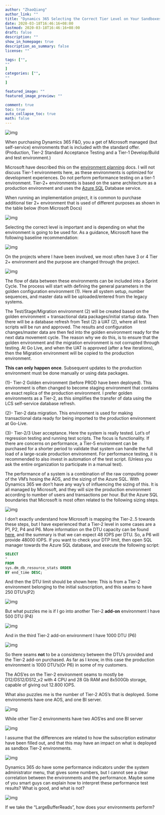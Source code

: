 ```yaml
---
author: "ZhaoQiang"
author_link: ""
title: "Dynamics 365 Selecting the Correct Tier Level on Your Sandboxes"
date: 2020-03-18T16:46:16+08:00
lastmod: 2020-03-18T16:46:16+08:00
draft: false
description: ""
show_in_homepage: true
description_as_summary: false
license: ""

tags: ["",
""
]
categories: ["",
""
]

featured_image: ""
featured_image_preview: ""

comment: true
toc: true
auto_collapse_toc: true
math: false
---
```


![img](https://nashome-image-bucket.oss-cn-shanghai.aliyuncs.com/Images/D365tierlevel/1.png)

When purchasing Dynamics 365 F&O, you a get of Microsoft managed (but self-service) environments that is included with the standard offer. (Production, Tier-2 Standard Acceptance Testing and a Tier-1 Develop/Build and test environment.) 

Microsoft have described this on the [environment planning](https://docs.microsoft.com/en-us/dynamics365/unified-operations/fin-and-ops/imp-lifecycle/environment-planning) docs. I will not discuss Tier-1 environments here, as these environments is optimized for development experiences. Do not perform performance testing on a tier-1 environment. Tier-2+ environments is based on the same architecture as a production environment and uses the [Azure SQL](https://docs.microsoft.com/en-us/azure/sql-database/sql-database-technical-overview) Database service.

When running an implementation project, it is common to purchase additional tier 2+ environment that is used of different purposes as shown in the table below (from Microsoft Docs)

![img](https://nashome-image-bucket.oss-cn-shanghai.aliyuncs.com/Images/D365tierlevel/2.png)

Selecting the correct level is important and is depending on what the environment is going to be used for. As a guidance, Microsoft have the following baseline recommendation:

![img](https://nashome-image-bucket.oss-cn-shanghai.aliyuncs.com/Images/D365tierlevel/3.png)

On the projects where I have been involved, we most often have 3 or 4 Tier 2+ environment and the purpose are changed through the project.

![img](https://nashome-image-bucket.oss-cn-shanghai.aliyuncs.com/Images/D365tierlevel/4.png)

The flow of data between these environments can be included into a Sprint Cycle. The process will start with defining the general parameters in the golden configuration environment (1). Here all system setup, number sequences, and master data will be uploaded/entered from the legacy systems. 

The Test/Stage/Migration environment (2) will be created based on the golden environment + transactional data packages/initial startup data. Then there will be a database refresh from Test (2) à UAT (2), where all test scripts will be run and approved. The results and configuration changes/master data are then fed into the golden environment ready for the next data movement cycle. The reason why we do this, is to ensure that the golden environment and the migration environment is not corrupted through testing. At Go Live, and when the UAT is approved (after a few iterations), then the Migration environment will be copied to the production environment. 

**This can only happen once**. Subsequent updates to the production environment must be done manually or using data packages.

(1)- Tier-2 Golden environment (before PROD have been deployed). This environment is often changed to become staging environment that contains an exact replica of the production environment. I prefer golden environments as a Tier-2, as this simplifies the transfer of data using the LCS self-service database refresh.

(2)- Tier-2 data migration. This environment is used for making transactional data ready for being imported to the production environment at Go-Live.

(3)- Tier-2/3 User acceptance. Here the system is really tested. Lot’s of regression testing and running test scripts. The focus is functionality. If there are concerns on performance, a Tier-5 environment can be purchased for a shorter period to validate that system can handle the full load of a large-scale production environment. For performance testing, it is recommended to also invest in automation of the test script. (Unless you ask the entire organization to participate in a manual test).

The performance of a system is a combination of the raw computing power of the VM’s hosing the AOS, and the sizing of the Azure SQL. With Dynamics 365 we don’t have any way’s of influencing the sizing of this. It is all managed by Microsoft, and they will size the production environment according to number of users and transactions per hour. But the Azure SQL boundaries that Microsoft is most often related to the following sizing steps.

![img](https://nashome-image-bucket.oss-cn-shanghai.aliyuncs.com/Images/D365tierlevel/5.png)

I don’t exactly understand how Microsoft is mapping the Tier-2..5 towards these steps, but I have experienced that a Tier-2 level in some cases are a P1, P2, P4 and P6. More information on the DTU capacity can be found [here](https://docs.microsoft.com/en-us/azure/sql-database/sql-database-service-tiers-dtu), and the summary is that we can expect 48 IOPS per DTU. So, a P6 will provide 48000 IOPS. If you want to check your DTP limit, then open SQL manager towards the Azure SQL database, and execute the following script:

```sql
SELECT
*
FROM
sys.dm_db_resource_stats ORDER
BY end_time DESC;
```

And then the DTU limit should be shown here: This is from a Tier-2 environment belonging to the initial subscription, and this seams to have 250 DTU’s(P2)

![img](https://nashome-image-bucket.oss-cn-shanghai.aliyuncs.com/Images/D365tierlevel/6.png)

But what puzzles me is if I go into another Tier-2 **add-on** environment I have 500 DTU (P4)

![img](https://nashome-image-bucket.oss-cn-shanghai.aliyuncs.com/Images/D365tierlevel/7.png)

And in the third Tier-2 add-on environment I have 1000 DTU (P6)

![img](https://nashome-image-bucket.oss-cn-shanghai.aliyuncs.com/Images/D365tierlevel/8.png)

So there seams **not** to be a consistency between the DTU’s provided and the Tier-2 add-on purchased. As far as I know, in this case the production environment is 1000 DTU’s(Or P6) in some of my customers.

The AOS’es on the Tier-2 environment seams to mostly be D12/DS12/DS12_v2 with 4 CPU and 28 Gb RAM and 8x500Gb storage, capable of giving out 12.800 IOPS.

What also puzzles me is the number of Tier-2 AOS’s that is deployed. Some environments have one AOS, and one BI server.

![img](https://nashome-image-bucket.oss-cn-shanghai.aliyuncs.com/Images/D365tierlevel/9.png)

While other Tier-2 environments have two AOS’es and one BI server

![img](https://nashome-image-bucket.oss-cn-shanghai.aliyuncs.com/Images/D365tierlevel/10.png)

I assume that the differences are related to how the subscription estimator have been filled out, and that this may have an impact on what is deployed as sandbox Tier-2 environments.

![img](https://nashome-image-bucket.oss-cn-shanghai.aliyuncs.com/Images/D365tierlevel/11.png)

Dynamics 365 do have some performance indicators under the system administrator menu, that gives some numbers, but I cannot see a clear correlation between the environments and the performance. Maybe some of you smart guys can explain how to interpret these performance test results? What is good, and what is not?

![img](https://nashome-image-bucket.oss-cn-shanghai.aliyuncs.com/Images/D365tierlevel/12.png)

If we take the “LargeBufferReads”, how does your environments perform?
